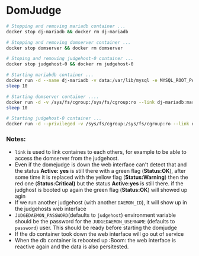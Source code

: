 # DomJudge

```bash
# Stopping and removing mariadb container ...
docker stop dj-mariadb && docker rm dj-mariadb

# Stopping and removing domserver container ...
docker stop domserver && docker rm domserver

# Stoping and removing judgehost-0 container ...
docker stop judgehost-0 && docker rm judgehost-0

# Starting mariabdb container ...
docker run -d --name dj-mariadb -v data:/var/lib/mysql -e MYSQL_ROOT_PASSWORD=hED522QC@pwDR$n+ -e MYSQL_USER=domjudge -e MYSQL_PASSWORD=_D-F%X2KfKNSqCQB -e MYSQL_DATABASE=domjudge -p 13306:3306 mariadb --max-connections=1000
sleep 10

# Starting domserver container ....
docker run -d -v /sys/fs/cgroup:/sys/fs/cgroup:ro --link dj-mariadb:mariadb -e MYSQL_HOST=mariadb -e MYSQL_USER=domjudge -e MYSQL_DATABASE=domjudge -e MYSQL_PASSWORD=_D-F%X2KfKNSqCQB -e MYSQL_ROOT_PASSWORD=hED522QC@pwDR$n+ -p 80:80 --name domserver domjudge/domserver:latest
sleep 10

# Starting judgehost-0 container ...
docker run -d --privileged -v /sys/fs/cgroup:/sys/fs/cgroup:ro --link domserver:domserver -e DOMSERVER_BASEURL=http://domserver/ -e JUDGEDAEMON_PASSWORD=Bng2TV2Nv%mPdfW! --name judgehost-0 --link domserver:domserver --hostname judgedaemon-0 -e DAEMON_ID=0 domjudge/judgehost:latest
```

### Notes:

* `link` is used to link containes to each others, for example to be able to access the domserver from the judgehost.
* Even if the domejudge is down the web interface can't detect that and the status **Active: yes** is still there with a green flag \(**Status:OK**\), after some time it is replaced with the yellow flag \(**Status:Warning**\) then the red one \(**Status:Critical\)** but the status **Active:yes** is still there. if the judghost is booted up again the green flag \(**Status:OK**\) will showed up agin
* If we run another judgehost \(with another `DAEMON_ID`\), it will show up in the judgehosts web interface
* `JUDGEDAEMON_PASSWORD`\(defaults to `judgehost`\) environment variable should be the password for the `JUDGEDAEMON_USERNAME` \(defaults to `password`\) user. This should be ready before starting the domjudge
* If the db container took down the web interface will go out of service
* When the db container is rebooted up :Boom: the web interface is reactive again and the data is also persitested.



